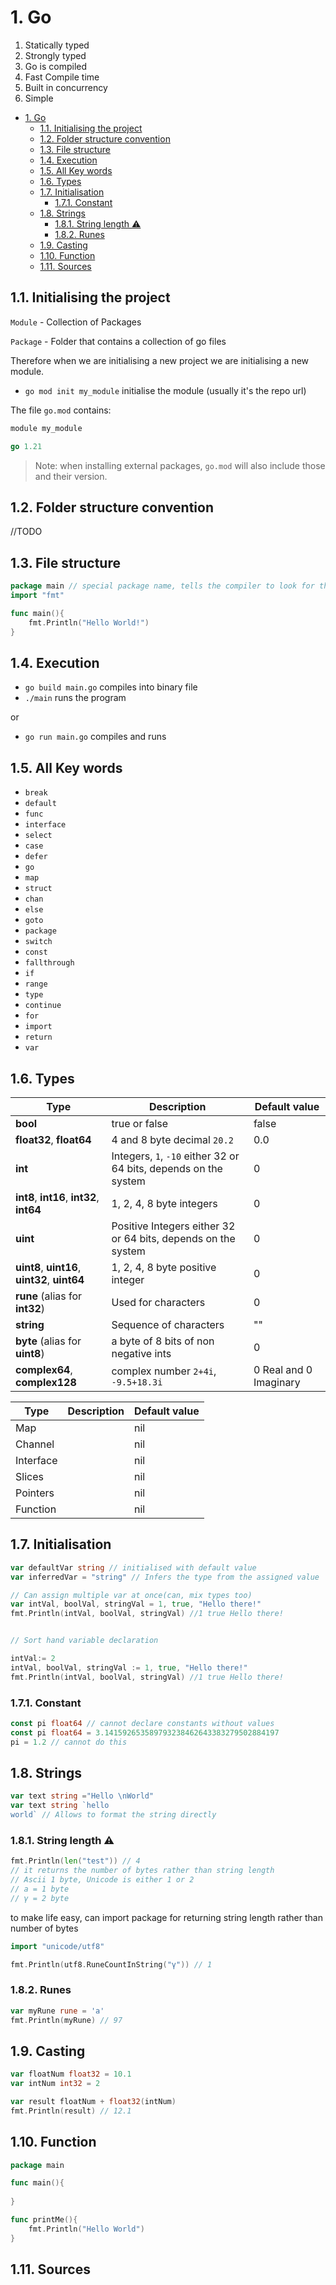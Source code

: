 # 1. Go

1. Statically typed
2. Strongly typed
3. Go is compiled
4. Fast Compile time
5. Built in concurrency
6. Simple

- [1. Go](#1-go)
  - [1.1. Initialising the project](#11-initialising-the-project)
  - [1.2. Folder structure convention](#12-folder-structure-convention)
  - [1.3. File structure](#13-file-structure)
  - [1.4. Execution](#14-execution)
  - [1.5. All Key words](#15-all-key-words)
  - [1.6. Types](#16-types)
  - [1.7. Initialisation](#17-initialisation)
    - [1.7.1. Constant](#171-constant)
  - [1.8. Strings](#18-strings)
    - [1.8.1. String length ⚠️](#181-string-length-️)
    - [1.8.2. Runes](#182-runes)
  - [1.9. Casting](#19-casting)
  - [1.10. Function](#110-function)
  - [1.11. Sources](#111-sources)

## 1.1. Initialising the project

`Module` - Collection of Packages

`Package` - Folder that contains a collection of go files

Therefore when we are initialising a new project we are initialising a new module.

- `go mod init my_module` initialise the module (usually it's the repo url)

The file `go.mod` contains:

```go
module my_module

go 1.21
```

> Note: when installing external packages, `go.mod` will also include those and their version.

## 1.2. Folder structure convention

//TODO

## 1.3. File structure

```go
package main // special package name, tells the compiler to look for the entry point here (main function)
import "fmt"

func main(){
    fmt.Println("Hello World!")
}
```

## 1.4. Execution

- `go build main.go` compiles into binary file
- `./main` runs the program

or

- `go run main.go` compiles and runs

## 1.5. All Key words

- `break`
- `default`
- `func`
- `interface`
- `select`
- `case`
- `defer`
- `go`
- `map`
- `struct`
- `chan`
- `else`
- `goto`
- `package`
- `switch`
- `const`
- `fallthrough`
- `if`
- `range`
- `type`
- `continue`
- `for`
- `import`
- `return`
- `var`


## 1.6. Types

| Type                                          | Description                                                      | Default value          |
| --------------------------------------------- | ---------------------------------------------------------------- | ---------------------- |
| **bool**                                      | true or false                                                    | false                  |
| **float32**, **float64**                      | 4 and 8 byte decimal `20.2`                                      | 0.0                    |
| **int**                                       | Integers, `1`, `-10` either 32 or 64 bits, depends on the system | 0                      |
| **int8**, **int16**, **int32**, **int64**     | 1, 2, 4, 8 byte integers                                         | 0                      |
| **uint**                                      | Positive Integers either 32 or 64 bits, depends on the system    | 0                      |
| **uint8**, **uint16**, **uint32**, **uint64** | 1, 2, 4, 8 byte positive integer                                 | 0                      |
| **rune**     (alias for **int32**)            | Used for characters                                              | 0                      |
| **string**                                    | Sequence of characters                                           | ""                     |
| **byte** (alias for **uint8**)                | a byte of 8 bits of non negative ints                            | 0                      |
| **complex64**, **complex128**                 | complex number `2+4i`, `-9.5+18.3i`                              | 0 Real and 0 Imaginary |

| Type      | Description | Default value |
| --------- | ----------- | ------------- |
| Map       |             | nil           |
| Channel   |             | nil           |
| Interface |             | nil           |
| Slices    |             | nil           |
| Pointers  |             | nil           |
| Function  |             | nil           |

## 1.7. Initialisation

```go
var defaultVar string // initialised with default value
var inferredVar = "string" // Infers the type from the assigned value

// Can assign multiple var at once(can, mix types too)
var intVal, boolVal, stringVal = 1, true, "Hello there!"
fmt.Println(intVal, boolVal, stringVal) //1 true Hello there!


// Sort hand variable declaration

intVal:= 2
intVal, boolVal, stringVal := 1, true, "Hello there!"
fmt.Println(intVal, boolVal, stringVal) //1 true Hello there!

```

### 1.7.1. Constant

```go
const pi float64 // cannot declare constants without values
const pi float64 = 3.141592653589793238462643383279502884197
pi = 1.2 // cannot do this
```

## 1.8. Strings

```go
var text string ="Hello \nWorld"
var text string `hello
world` // Allows to format the string directly
```

### 1.8.1. String length ⚠️

```go
fmt.Println(len("test")) // 4
// it returns the number of bytes rather than string length
// Ascii 1 byte, Unicode is either 1 or 2
// a = 1 byte
// γ = 2 byte
```

to make life easy, can import package for returning string length rather than number of bytes

```go
import "unicode/utf8"

fmt.Println(utf8.RuneCountInString("γ")) // 1
```

### 1.8.2. Runes

```go
var myRune rune = 'a'
fmt.Println(myRune) // 97
```

## 1.9. Casting

```go
var floatNum float32 = 10.1
var intNum int32 = 2

var result floatNum + float32(intNum)
fmt.Println(result) // 12.1
```

## 1.10. Function

```go
package main

func main(){
    
}

func printMe(){
    fmt.Println("Hello World")
}
```

## 1.11. Sources
